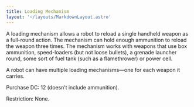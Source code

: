 ```yaml
---
title: Loading Mechanism
layout: '~/layouts/MarkdownLayout.astro'
---
```

A loading mechanism allows a robot to reload a single handheld weapon as a
full-round action. The mechanism can hold enough ammunition to reload the
weapon three times. The mechanism works with weapons that use box ammunition,
speed-loaders (but not loose bullets), a grenade launcher round, some sort of
fuel tank (such as a flamethrower) or power cell.

A robot can have multiple loading mechanisms—one for each weapon it carries.

Purchase DC: 12 (doesn’t include ammunition).

Restriction: None.

